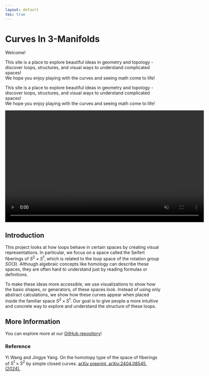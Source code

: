 ```yaml
---
layout: default
tex: true
---
```


# Curves In 3-Manifolds

Welcome!  


This site is a place to explore beautiful ideas in geometry and topology - discover loops, structures, and visual ways to understand complicated spaces!  
We hope you enjoy playing with the curves and seeing math come to life!

This site is a place to explore beautiful ideas in geometry and topology - discover loops, structures, and visual ways to understand complicated spaces!  
We hope you enjoy playing with the curves and seeing math come to life!



<video width="640" height="360" autoplay muted playsinline>
  <source src="/assets/animation_final.mp4" type="video/mp4">
  Your browser does not support the video tag.
</video>


## Introduction

This project looks at how loops behave in certain spaces by creating visual representations.
In particular, we focus on a space called the Seifert fiberings of $S^2 \times S^1$, which is related to the loop space of the rotation group $SO(3)$.
Although algebraic concepts like homology can describe these spaces, they are often hard to understand just by reading formulas or definitions.

To make these ideas more accessible, we use visualizations to show how the basic shapes, or generators, of these spaces look.
Instead of using only abstract calculations, we show how these curves appear when placed inside the familiar space $S^2 \times S^1$.
Our goal is to give people a more intuitive and concrete way to explore and understand the structure of these loops.

## More Information

You can explore more at our [GitHub repository](https://github.com/CurvesIn3Manifolds/CurvesIn3Manifolds.github.io)!


### Reference

Yi Wang and Jingye Yang. On the homotopy type of the space of fiberings of $S^1 \times S^2$ by simple closed curves. [arXiv preprint,
arXiv:2404.08545, (2024).](https://arxiv.org/html/2404.08545v1)


